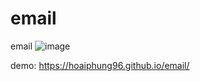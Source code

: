 # email
email
![image](https://user-images.githubusercontent.com/38898465/232277983-52f47916-df91-47d8-b952-90ce7fb321dc.png)

demo: https://hoaiphung96.github.io/email/
